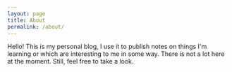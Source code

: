 ```yaml
---
layout: page
title: About
permalink: /about/
---
```


Hello! This is my personal blog, I use it to publish notes on things I'm learning or which are interesting to me in some way. There is not a lot here at the moment. Still, feel free to take a look.